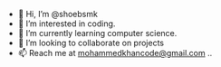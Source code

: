 - 👋 Hi, I’m @shoebsmk
- 👀 I’m interested in coding.
- 🌱 I’m currently learning computer science.
- 💞️ I’m looking to collaborate on projects
- 📫 Reach me at mohammedkhancode@gmail.com
..
<!---
shoebsmk/shoebsmk is a ✨ special ✨ repository because its `README.md` (this file) appears on your GitHub profile.
You can click the Preview link to take a look at the changes.
--->
